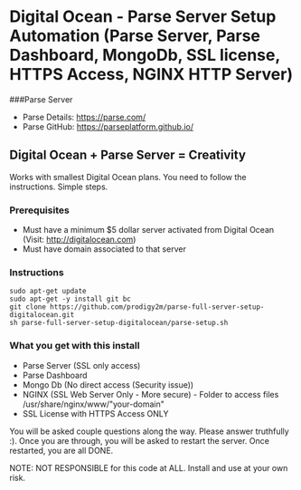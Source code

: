 # Digital Ocean - Parse Server Setup Automation (Parse Server, Parse Dashboard, MongoDb, SSL license, HTTPS Access, NGINX HTTP Server)

###Parse Server
- Parse Details: https://parse.com/
- Parse GitHub: https://parseplatform.github.io/

## Digital Ocean + Parse Server =  Creativity

Works with smallest Digital Ocean plans. You need to follow the instructions. Simple steps.

### Prerequisites

- Must have a minimum $5 dollar server activated from Digital Ocean (Visit: http://digitalocean.com)
- Must have domain associated to that server

### Instructions

```
sudo apt-get update
sudo apt-get -y install git bc
git clone https://github.com/prodigy2m/parse-full-server-setup-digitalocean.git
sh parse-full-server-setup-digitalocean/parse-setup.sh
```

### What you get with this install
- Parse Server (SSL only access)
- Parse Dashboard
- Mongo Db (No direct access (Security issue))
- NGINX (SSL Web Server Only - More secure) - Folder to access files /usr/share/nginx/www/"your-domain"
- SSL License with HTTPS Access ONLY

You will be asked couple questions along the way. Please answer truthfully :). Once you are through, you will be asked to restart the server. Once restarted, you are all DONE.


NOTE: NOT RESPONSIBLE for this code at ALL. Install and use at your own risk.

